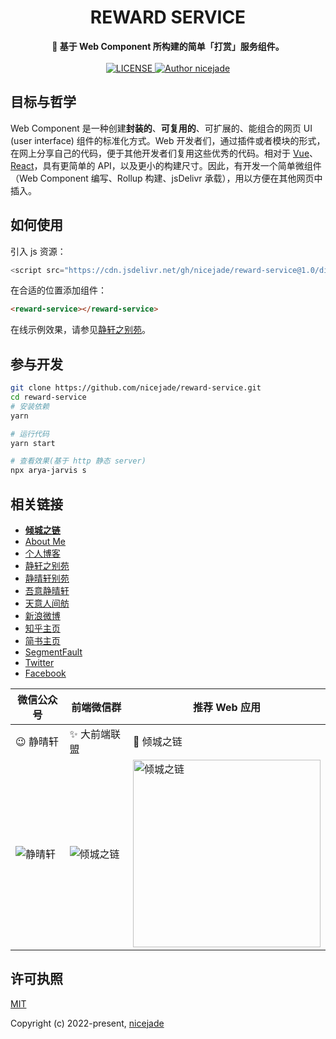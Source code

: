 <h1 align="center">REWARD SERVICE</h1>

<div align="center">
  <strong>
    🌌 基于 Web Component 所构建的简单「打赏」服务组件。
  </strong>
</div>

<br>

<div align="center">
  <a href="https://github.com/nicejade/nicelinks-vue-client">
    <img src="https://img.shields.io/github/license/nicejade/reward-service.svg" alt="LICENSE">
  </a>
  <a href="https://about.me/nicejade"><img src="https://img.shields.io/badge/Author-nicejade-%23a696c8.svg" alt="Author nicejade"></a>
</div>

## 目标与哲学

Web Component 是一种创建**封装的**、**可复用的**、可扩展的、能组合的网页 UI (user interface) 组件的标准化方式。Web 开发者们，通过插件或者模块的形式，在网上分享自己的代码，便于其他开发者们复用这些优秀的代码。相对于 [Vue](https://nicelinks.site/post/5b1a221c0526c920d6dfaada)、[React](https://nicelinks.site/post/5b1294b5e93ed2618cfac134)，具有更简单的 API，以及更小的构建尺寸。因此，有开发一个简单微组件（Web Component 编写、Rollup 构建、jsDelivr 承载），用以方便在其他网页中插入。

## 如何使用

引入 js 资源：

```js
<script src="https://cdn.jsdelivr.net/gh/nicejade/reward-service@1.0/dist/reward-service-min.js"></script>
```

在合适的位置添加组件：

```html
<reward-service></reward-service>
```

在线示例效果，请参见[静轩之别苑](https://quickapp.lovejade.cn/)。

## 参与开发

```bash
git clone https://github.com/nicejade/reward-service.git
cd reward-service
# 安装依赖
yarn

# 运行代码
yarn start

# 查看效果(基于 http 静态 server)
npx arya-jarvis s
```

## 相关链接

- [**倾城之链**](https://nicelinks.site?utm_source=github-nicelinks)
- [About Me](https://about.me/nicejade?utm_source=github-nicelinks)
- [个人博客](https://jeffjade.com/nicelinks?utm_source=github-nicelinks)
- [静轩之别苑](https://quickapp.lovejade.cn/?utm_source=github-nicelinks)
- [静晴轩别苑](https://nice.lovejade.cn/?utm_source=github-nicelinks)
- [吾意静晴轩](https://docz.lovejade.cn/?utm_source=github-nicelinks)
- [天意人间舫](https://blog.lovejade.cn/?utm_source=github-nicelinks)
- [新浪微博](https://weibo.com/jeffjade?utm_source=github-nicelinks)
- [知乎主页](https://www.zhihu.com/people/yang-qiong-pu/)
- [简书主页](https://www.jianshu.com/u/9aae3d8f4c3d)
- [SegmentFault](https://segmentfault.com/u/jeffjade)
- [Twitter](https://twitter.com/nicejadeyang)
- [Facebook](https://www.facebook.com/nice.jade.yang)

| 微信公众号                                             | 前端微信群                                                       | 推荐 Web 应用                                                                              |
| ------------------------------------------------------ | ---------------------------------------------------------------- | ------------------------------------------------------------------------------------------ |
| 😉 静晴轩                                              | ✨ 大前端联盟                                                    | 🎉 倾城之链                                                                                |
| ![静晴轩](https://image.nicelinks.site/qrcode_jqx.jpg) | ![倾城之链](https://image.nicelinks.site/wqycx-weixin.png?ver=1) | <img src="https://image.nicelinks.site/nice-links.png" width="300px" alt="倾城之链"></img> |

## 许可执照

[MIT](http://opensource.org/licenses/MIT)

Copyright (c) 2022-present, [nicejade](https://aboutme.lovejade.cn/)
